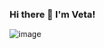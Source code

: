 ### Hi there 👋 I'm Veta!

![image](https://user-images.githubusercontent.com/83884905/213538540-7789b9e1-e511-4404-b47b-97606eb98e43.png)
